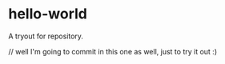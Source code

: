 # hello-world
A tryout for repository.

// well I'm going to commit in this one as well, just to try it out :)
